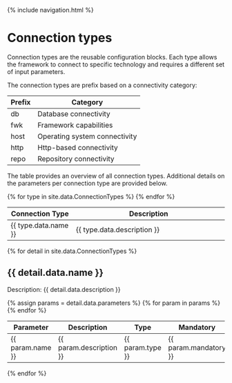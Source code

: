 {% include navigation.html %}

# Connection types

Connection types are the reusable configuration blocks. 
Each type allows the framework to connect to specific technology and requires a different set of input parameters. 

The connection types are prefix based on a connectivity category:

|Prefix|Category|
|---|---|
|db|Database connectivity|
|fwk|Framework capabilities|
|host|Operating system connectivity|
|http|Http-based connectivity|
|repo|Repository connectivity|

The table provides an overview of all connection types. 
Additional details on the parameters per connection type are provided below.

<table>
<colgroup>
<col width="30%" />
<col width="70%" />
</colgroup>
<thead>
<tr class="header">
<th>Connection Type</th>
<th>Description</th>
</tr>
</thead>
<tbody>
{% for type in site.data.ConnectionTypes %}
<tr>
<td markdown="span">{{ type.data.name }}</td>
<td markdown="span">{{ type.data.description }}</td>
</tr>
{% endfor %}
</tbody>
</table>

{% for detail in site.data.ConnectionTypes %}
## {{ detail.data.name }}

Description: {{ detail.data.description }}

<table>
<colgroup>
<col width="20%" />
<col width="40%" />
<col width="20%" align="center"/>
<col width="20%" align="center"/>
</colgroup>
<thead>
<tr class="header">
<th>Parameter</th>
<th>Description</th>
<th>Type</th>
<th>Mandatory</th>
</tr>
</thead>
<tbody>
{% assign params = detail.data.parameters %}
{% for param in params %}
<tr>
<td markdown="span">{{ param.name }}</td>
<td markdown="span">{{ param.description }}</td>
<td markdown="span">{{ param.type }}</td>
<td markdown="span">{{ param.mandatory }}</td>
</tr>
{% endfor %}
</tbody>
</table>

{% endfor %}
